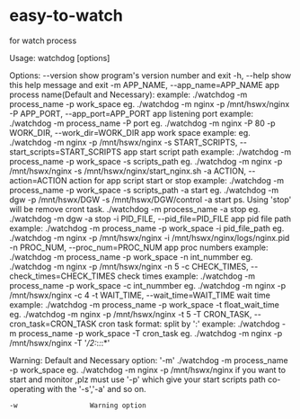 # easy-to-watch
for watch process

Usage: 
watchdog [options] 

Options:
  --version             show program's version number and exit
  -h, --help            show this help message and exit
  -m APP_NAME, --app_name=APP_NAME
                        app process name(Default and Necessary):
                        example:
                        ./watchdog -m process_name -p work_space
                        eg. ./watchdog -m nginx -p /mnt/hswx/nginx
  -P APP_PORT, --app_port=APP_PORT
                        app listening port
                        example:
                        ./watchdog -m process_name -P port
                        eg. ./watchdog -m nginx -P 80
  -p WORK_DIR, --work_dir=WORK_DIR
                        app work space
                        example:
                        eg. ./watchdog -m nginx -p /mnt/hswx/nginx
  -s START_SCRIPTS, --start_scripts=START_SCRIPTS
                        app start script path
                        example:
                        ./watchdog -m process_name -p work_space -s
                        scripts_path
                        eg. ./watchdog -m nginx -p /mnt/hswx/nginx -s
                        /mnt/hswx/nginx/start_nginx.sh
  -a ACTION, --action=ACTION
                        action for app script start or stop
                        example:
                        ./watchdog -m process_name -p work_space -s
                        scripts_path -a start
                        eg. ./watchdog -m dgw -p /mnt/hswx/DGW -s
                        /mnt/hswx/DGW/control -a start
                        ps. Using 'stop' will be remove cront task.
                        ./watchdog -m process_name -a stop
                        eg. ./watchdog -m dgw -a stop
  -i PID_FILE, --pid_file=PID_FILE
                        app pid file path
                        example:
                        ./watchdog -m process_name -p work_space -i
                        pid_file_path
                        eg. ./watchdog -m nginx -p /mnt/hswx/nginx -i
                        /mnt/hswx/nginx/logs/nginx.pid
  -n PROC_NUM, --proc_num=PROC_NUM
                        app proc numbers
                        example:
                        ./watchdog -m process_name -p work_space -n
                        int_nummber
                        eg. ./watchdog -m nginx -p /mnt/hswx/nginx -n 5
  -c CHECK_TIMES, --check_times=CHECK_TIMES
                        check times
                        example:
                        ./watchdog -m process_name -p work_space -c
                        int_nummber
                        eg. ./watchdog -m nginx -p /mnt/hswx/nginx -c 4
  -t WAIT_TIME, --wait_time=WAIT_TIME
                        wait time
                        example:
                        ./watchdog -m process_name -p work_space -t
                        float_wait_time
                        eg. ./watchdog -m nginx -p /mnt/hswx/nginx -t 5
  -T CRON_TASK, --cron_task=CRON_TASK
                        cron task format: split by ':'
                        example:
                        ./watchdog -m process_name -p work_space -T cron_task
                        eg. ./watchdog -m nginx -p /mnt/hswx/nginx -T
                        '*/2:*:*:*:*'

  Warning:
    Default and Necessary option:   '-m'
    ./watchdog -m process_name -p work_space
    eg. ./watchdog -m nginx -p /mnt/hswx/nginx
    if you want to start and monitor ,plz must use '-p' which give your
    start scripts path co-operating with the '-s','-a' and so on.

    -w                  Warning option
